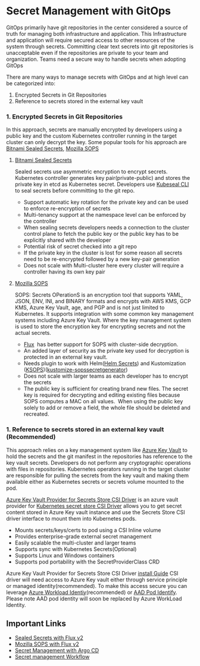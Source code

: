 # Secret Management with GitOps

GitOps primarily have git repositories in the center considered a source of truth for managing both infrastructure and application. This Infrastructure and application will require secured access to other resources of the system through secrets. Committing clear text secrets into git repositories is unacceptable even if the repositories are private to your team and organization. Teams need a secure way to handle secrets when adopting GitOps

There are many ways to manage secrets with GitOps and at high level can be categorized into:

1. Encrypted Secrets in Git Repositories
1. Reference to secrets stored in the external key vault

### 1. Encrypted Secrets in Git Repositories


In this approach, secrets are manually encrypted by developers using a public key and the custom Kubernetes controller running in the target cluster can only decrypt the key. Some popular tools for his approach are [Bitnami Sealed Secrets](https://github.com/bitnami-labs/sealed-secrets), [Mozilla SOPS](https://github.com/mozilla/sops)

   1. [Bitnami Sealed Secrets](https://github.com/bitnami-labs/sealed-secrets)

       Sealed secrets use asymmetric encryption to encrypt secrets. Kubernetes controller generates key pair(private-public) and stores the private key in etcd as Kubernetes secret. Developers use [Kubeseal CLI](https://github.com/bitnami-labs/sealed-secrets#public-key--certificate) to seal secrets before committing to the git repo.

      - Support automatic key rotation for the private key and can be used to enforce re-encryption of secrets
      - Multi-tenancy support at the namespace level can be enforced by the controller
      - When sealing secrets developers needs a connection to the cluster control plane to fetch the public key or the public key has to be explicitly shared with the developer
      - Potential risk of secret checked into a git repo
      - If the private key in the cluster is lost for some reason all secrets need to be re-encrypted followed by a new key-pair generation
      - Does not scale with Multi-cluster here every cluster will require a controller having its own key pair

   2. [Mozilla SOPS](https://github.com/mozilla/sops)

       SOPS: Secrets OPerationS is an encryption tool that supports YAML, JSON, ENV, INI, and BINARY formats and encrypts with AWS KMS, GCP KMS, Azure Key Vault, age, and PGP and is not just limited to Kubernetes. It supports integration with some common key management systems including Azure Key Vault. Where the key management system is used to store the encryption key for encrypting secrets and not the actual secrets.

      - [Flux](https://toolkit.fluxcd.io/guides/mozilla-sops/#azure)  has better support for SOPS with cluster-side decryption.
      - An added layer of security as the private key used for decryption is protected in an external key vault.
      - Needs plugin to work with Helm([Helm Secrets](https://github.com/jkroepke/helm-secrets)) and Kustomization ([KSOPS](https://github.com/viaduct-ai/kustomize-sops))([kustomize-sopssecretgenerator](https://github.com/goabout/kustomize-sopssecretgenerator))
      - Does not scale with larger teams as each developer has to encrypt the secrets
      - The public key is sufficient for creating brand new files. The secret key is required for decrypting and editing existing files because SOPS computes a MAC on all values.  When using the public key solely to add or remove a field, the whole file should be deleted and recreated.

  
### 1. Reference to secrets stored in an external key vault (Recommended)

This approach relies on a key management system like [Azure Key Vault](https://docs.microsoft.com/en-us/azure/key-vault/general/overview) to hold the secrets and the git manifest in the repositories has reference to the key vault secrets. Developers do not perform any cryptographic operations with files in repositories. Kubernetes operators running in the target cluster are responsible for pulling the secrets from the key vault and making them available either as Kubernetes secrets or secrets volume mounted to the pod.

[Azure Key Vault Provider for Secrets Store CSI Driver](https://github.com/Azure/secrets-store-csi-driver-provider-azure) is an azure vault provider for [Kubernetes secret store CSI Driver](https://github.com/kubernetes-sigs/secrets-store-csi-driver) allows you to get secret content stored in Azure Key vault instance and use the Secrets Store CSI driver interface to mount them into Kubernetes pods.

- Mounts secrets/keys/certs to pod using a CSI Inline volume
- Provides enterprise-grade external secret management
- Easily scalable the multi-cluster and larger teams
- Supports sync with Kubernetes Secrets(Optional)
- Supports Linux and Windows containers
- Supports pod portability with the SecretProviderClass CRD

Azure Key Vault Provider for Secrets Store CSI Driver [install Guide](https://secrets-store-csi-driver.sigs.k8s.io/getting-started/installation.html)
CSI driver will need access to Azure Key vault either through service principle or managed identity(recommended). To make this access secure you can leverage [Azure Workload Identiy](https://github.com/Azure/azure-workload-identity)(recommended) or [AAD Pod Identify](https://github.com/Azure/aad-pod-identity). Please note AAD pod identity will soon be replaced by Azure WorkLoad Identity.

## Important Links 
- [Sealed Secrets with Flux v2](https://toolkit.fluxcd.io/guides/sealed-secrets/)
- [Mozilla SOPS with Flux v2](https://toolkit.fluxcd.io/guides/mozilla-sops/)
- [Secret Management with Argo CD](https://argoproj.github.io/argo-cd/operator-manual/secret-management/)
- [Secret management Workflow](https://www.youtube.com/watch?v=-k6HEXaE75k)

